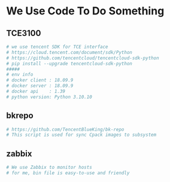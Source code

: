 # We Use Code To Do Something
## TCE3100
```sh
# we use tencent SDK for TCE interface
# https://cloud.tencent.com/document/sdk/Python
# https://github.com/tencentcloud/tencentcloud-sdk-python
# pip install --upgrade tencentcloud-sdk-python
#####
# env info
# docker client : 18.09.9
# docker server : 18.09.9
# docker api    : 1.39
# python version: Python 3.10.10
```

## bkrepo
```sh
# https://github.com/TencentBlueKing/bk-repo
# This script is used for sync Cpack images to subsystem
```
## zabbix
```sh
# We use Zabbix to monitor hosts
# for me, bin file is easy-to-use and friendly 
```
